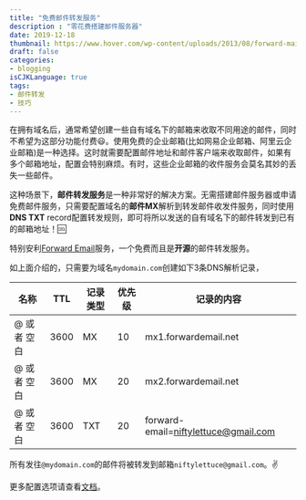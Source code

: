 ```yaml
---
title: "免费邮件转发服务"
description : "零花费搭建邮件服务器"
date: 2019-12-18
thumbnail: https://www.hover.com/wp-content/uploads/2013/08/forward-mail1.jpg
draft: false
categories:
- blogging
isCJKLanguage: true
tags:
- 邮件转发
- 技巧
---
```

在拥有域名后，通常希望创建一些自有域名下的邮箱来收取不同用途的邮件，同时不希望为这部分功能付费:smiley:。使用免费的企业邮箱(比如网易企业邮箱、阿里云企业邮箱)是一种选择。这时就需要配置邮件地址和邮件客户端来收取邮件，如果有多个邮箱地址，配置会特别麻烦。有时，这些企业邮箱的收件服务会莫名其妙的丢失一些邮件。

<!--more-->
这种场景下，**邮件转发服务**是一种非常好的解决方案。无需搭建邮件服务器或申请免费邮件服务，只需要配置域名的**邮件MX**解析到转发邮件收发件服务，同时使用**DNS TXT** record配置转发规则，即可将所以发送的自有域名下的邮件转发到已有的邮箱地址！:cool:

特别安利[Forward Email][forward-email]服务，一个免费而且是**开源**的邮件转发服务。

如上面介绍的，只需要为域名`mydomain.com`创建如下3条DNS解析记录，

| 名称 | TTL	| 记录类型 | 优先级 | 记录的内容 |
| ----------- | ----- | ------ | ---- | ------------ |
| @ 或者 空白 | 3600 |	MX | 10 | mx1.forwardemail.net |
| @ 或者 空白 | 3600 | MX | 20 | mx2.forwardemail.net |
| @ 或者 空白 | 3600 | TXT | 20 | forward-email=niftylettuce@gmail.com |


所有发往`@mydomain.com`的邮件将被转发到邮箱`niftylettuce@gmail.com`。:v: 

更多配置选项请查看[文档][forward-email-conf-guide]。

[forward-email]: https://github.com/forwardemail/free-email-forwarding
[forward-email-conf-guide]: https://github.com/forwardemail/free-email-forwarding#how-do-i-get-started-and-set-up-email-forwarding